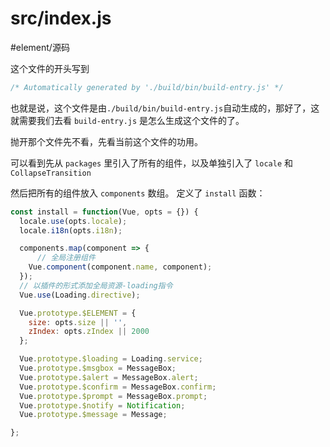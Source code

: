 # src/index.js
#element/源码

这个文件的开头写到
``` javascript
/* Automatically generated by './build/bin/build-entry.js' */
```

也就是说，这个文件是由`./build/bin/build-entry.js`自动生成的，那好了，这就需要我们去看 `build-entry.js` 是怎么生成这个文件的了。

抛开那个文件先不看，先看当前这个文件的功用。

可以看到先从 `packages` 里引入了所有的组件，以及单独引入了 `locale` 和 `CollapseTransition`

然后把所有的组件放入 `components`  数组。
定义了 `install` 函数：
``` javascript
const install = function(Vue, opts = {}) {
  locale.use(opts.locale);
  locale.i18n(opts.i18n);

  components.map(component => {
	  // 全局注册组件
    Vue.component(component.name, component);
  });
  // 以插件的形式添加全局资源-loading指令
  Vue.use(Loading.directive);

  Vue.prototype.$ELEMENT = {
    size: opts.size || '',
    zIndex: opts.zIndex || 2000
  };

  Vue.prototype.$loading = Loading.service;
  Vue.prototype.$msgbox = MessageBox;
  Vue.prototype.$alert = MessageBox.alert;
  Vue.prototype.$confirm = MessageBox.confirm;
  Vue.prototype.$prompt = MessageBox.prompt;
  Vue.prototype.$notify = Notification;
  Vue.prototype.$message = Message;

};
```
